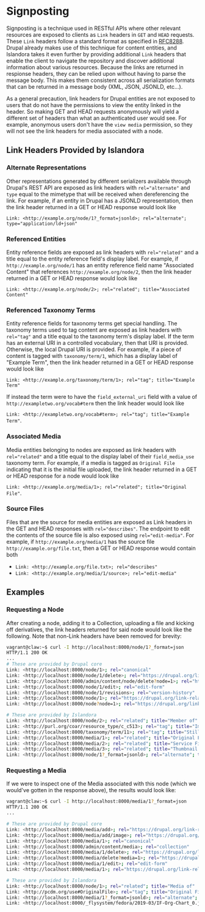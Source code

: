 # Signposting

Signposting is a technique used in RESTful APIs where other relevant resources are exposed to clients as `Link` headers in
`GET` and `HEAD` requests.  These `Link` headers follow a standard format as specified in [RFC8288](
https://tools.ietf.org/html/rfc8288).  Drupal already makes use of this technique for content entities, and Islandora takes it
even further by providing additional `Link` headers that enable the client to navigate the repository and discover
additional information about various resources.  Because the links are returned in respionse headers, they can be relied upon
without having to parse the message body.  This makes them consistent across all serialization formats that can be returned in a message body 
(XML, JSON, JSONLD, etc...).

As a general precaution, link headers for Drupal entities are not exposed to users that do not have the permissions to view
the entity linked in the header.  So making GET and HEAD requests anonymously will yield a different set of headers than
what an authenticated user would see.  For example, anonymous users don't have the `view media` permission, so they will not
see the link headers for media associated with a node.

## Link Headers Provided by Islandora

### Alternate Representations
Other representations generated by different serializers available through Drupal's REST API are exposed as link headers
with `rel="alternate"` and `type` equal to the mimetype that will be received when dereferencing the link.  For example,
if an entity in Drupal has a JSONLD representation, then the link header returned in a GET or HEAD response would look like

`Link: <http://example.org/node/1?_format=jsonld>; rel="alternate"; type="application/ld+json"`

### Referenced Entities

Entity reference fields are exposed as link headers with `rel="related"` and a title equal to the entity reference field's display label.
For example, if `http://example.org/node/1` has an entity reference field name "Associated Content" that references 
`http://example.org/node/2`, then the link header returned in a GET or HEAD response would look like

`Link: <http://example.org/node/2>; rel="related"; title="Associated Content"`

### Referenced Taxonomy Terms

Entity reference fields for taxonomy terms get special handling.  The taxonomy terms used to tag content are exposed as link headers 
with `rel="tag"` and a title equal to the taxonomy term's display label.  If the term has an external URI in a controlled vocabulary, 
then that URI is provided.  Otherwise, the local Drupal URI is provided.  For example, if a piece of content is tagged with 
`taxonomy/term/1`, which has a display label of "Example Term", then the link header returned in a GET or HEAD response would look like 

`Link: <http://example.org/taxonomy/term/1>; rel="tag"; title="Example Term"`

If instead the term were to have the `field_external_uri` field with a value of `http://exampletwo.org/vocab#term` then the link
header would look like 

`Link: <http://exampletwo.org/vocab#term>; rel="tag"; title="Example Term"`.   

### Associated Media

Media entities belonging to nodes are exposed as link headers with `rel="related"` and a title equal to the display label of
their `field_media_use` taxonomy term.  For example, if a media is tagged as `Original File` indicating
that it is the initial file uploaded, the link header returned in a GET or HEAD response for a node would look like

`Link: <http://example.org/media/1>; rel="related"; title="Original File"`.

### Source Files

Files that are the source for media entities are exposed as Link headers in the GET and HEAD responses with `rel="describes"`.
The endpoint to edit the contents of the source file is also exposed using `rel="edit-media"`. For example, if 
`http://example.org/media/1` has the source file `http://example.org/file.txt`, then a GET or HEAD response would contain
both

- `Link: <http://example.org/file.txt>; rel="describes"`
- `Link: <http://example.org/media/1/source>; rel="edit-media"`

## Examples

### Requesting a Node

After creating a node, adding it to a Collection, uploading a file and kicking off derivatives, the link headers returned 
for said node would look like the following.  Note that non-Link headers have been removed for brevity:

```bash
vagrant@claw:~$ curl -I http://localhost:8000/node/1?_format=json
HTTP/1.1 200 OK
...
# These are provided by Drupal core
Link: <http://localhost:8000/node/1>; rel="canonical"
Link: <http://localhost:8000/node/1/delete>; rel="https://drupal.org/link-relations/delete-form"
Link: <http://localhost:8000/admin/content/node/delete?node=1>; rel="https://drupal.org/link-relations/delete-multiple-form"
Link: <http://localhost:8000/node/1/edit>; rel="edit-form"
Link: <http://localhost:8000/node/1/revisions>; rel="version-history"
Link: <http://localhost:8000/node/1>; rel="https://drupal.org/link-relations/revision"
Link: <http://localhost:8000/node?node=1>; rel="https://drupal.org/link-relations/create"

# These are provided by Islandora
Link: <http://localhost:8000/node/2>; rel="related"; title="Member of"
Link: <http://purl.org/coar/resource_type/c_c513>; rel="tag"; title="Image"
Link: <http://localhost:8000/taxonomy/term/11>; rel="tag"; title="Still Image"
Link: <http://localhost:8000/media/1>; rel="related"; title="Original File"
Link: <http://localhost:8000/media/2>; rel="related"; title="Service File"
Link: <http://localhost:8000/media/3>; rel="related"; title="Thumbnail Image"
Link: <http://localhost:8000/node/1?_format=jsonld>; rel="alternate"; type="application/ld+json"
```

### Requesting a Media
If we were to inspect one of the Media associated with this node (which we would've gotten in the response above), the
results would look like:

```bash
vagrant@claw:~$ curl -I http://localhost:8000/media/1?_format=json 
HTTP/1.1 200 OK
...

# These are provided by Drupal core
Link: <http://localhost:8000/media/add>; rel="https://drupal.org/link-relations/add-page"
Link: <http://localhost:8000/media/add/image>; rel="https://drupal.org/link-relations/add-form"
Link: <http://localhost:8000/media/1>; rel="canonical"
Link: <http://localhost:8000/admin/content/media>; rel="collection"
Link: <http://localhost:8000/media/1/delete>; rel="https://drupal.org/link-relations/delete-form"
Link: <http://localhost:8000/media/delete?media=1>; rel="https://drupal.org/link-relations/delete-multiple-form"
Link: <http://localhost:8000/media/1/edit>; rel="edit-form"
Link: <http://localhost:8000/media/1>; rel="https://drupal.org/link-relations/revision"

# These are provided by Islandora 
Link: <http://localhost:8000/node/1>; rel="related"; title="Media of"
Link: <http://pcdm.org/use#OriginalFile>; rel="tag"; title="Original File"
Link: <http://localhost:8000/media/1?_format=jsonld>; rel="alternate"; type="application/ld+json"
Link: <http://localhost:8000/_flysystem/fedora/2019-03/IF-Org-Chart_0.jpg>; rel="describes"; type="image/jpeg"
```
